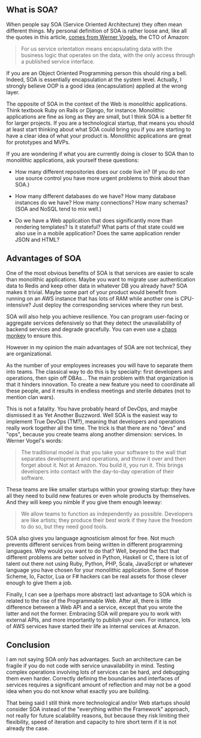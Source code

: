 <!--@
  title="Startups, think about SOA"
  published="2013-01-02 14:00:01"
  description = "Startups should consider SOA (Service Oriented Architecture) when their scale starts to increase."
-->

## What is SOA?

When people say SOA (Service Oriented Architecture) they often mean different things. My personal definition of SOA is rather loose and, like all the quotes in this article, [comes from Werner Vogels](http://queue.acm.org/detail.cfm?id=1142065), the CTO of Amazon:

> For us service orientation means encapsulating data with the business logic that operates on the data, with the only access through a published service interface.

If you are an Object Oriented Programming person this should ring a bell. Indeed, SOA is essentially encapsulation at the system level. Actually, I strongly believe OOP is a good idea (encapsulation) applied at the wrong layer.

The opposite of SOA in the context of the Web is monolithic applications. Think textbook Ruby on Rails or Django, for instance. Monolithic applications are fine as long as they are small, but I think SOA is a better fit for larger projects. If you are a technological startup, that means you should at least start thinking about what SOA could bring you if you are starting to have a clear idea of what your product is. Monolithic applications are great for prototypes and MVPs.

If you are wondering if what you are currently doing is closer to SOA than to monolithic applications, ask yourself these questions:

- How many different repositories does our code live in? (If you do *not* use source control you have more urgent problems to think about than SOA.)

- How many different databases do we have? How many database instances do we have? How many connections? How many schemas? (SOA and NoSQL tend to mix well.)

- Do we have a Web application that does significantly more than rendering templates? Is it stateful? What parts of that state could we also use in a mobile application? Does the same application render JSON and HTML?

## Advantages of SOA

One of the most obvious benefits of SOA is that services are easier to scale than monolithic applications. Maybe you want to migrate user authentication data to Redis and keep other data in whatever DB you already have? SOA makes it trivial. Maybe some part of your product would benefit from running on an AWS instance that has lots of RAM while another one is CPU-intensive? Just deploy the corresponding services where they run best.

SOA will also help you achieve resilience. You can program user-facing or aggregate services defensively so that they detect the unavailability of backend services and degrade gracefully. You can even use a [chaos monkey](https://blog.codinghorror.com/working-with-the-chaos-monkey/) to ensure this.

However in my opinion the main advantages of SOA are not technical, they are organizational.

As the number of your employees increases you will have to separate them into teams. The classical way to do this is by specialty: first developers and operations, then spin off DBAs... The main problem with that organization is that it hinders innovation. To create a new feature you need to coordinate all these people, and it results in endless meetings and sterile debates (not to mention clan wars).

This is not a fatality. You have probably heard of DevOps, and maybe dismissed it as Yet Another Buzzword. Well SOA is the easiest way to implement True DevOps (TM?), meaning that developers and operations really work together all the time. The trick is that there are no "devs" and "ops", because you create teams along another dimension: services. In Werner Vogel's words:

> The traditional model is that you take your software to the wall that separates development and operations, and throw it over and then forget about it. Not at Amazon. You build it, you run it. This brings developers into contact with the day-to-day operation of their software.

These teams are like smaller startups within your growing startup: they have all they need to build new features or even whole products by themselves. And they will keep you nimble if you give them enough leeway:

> We allow teams to function as independently as possible. Developers are like artists; they produce their best work if they have the freedom to do so, but they need good tools.

SOA also gives you language agnosticism almost for free. Not much prevents different services from being written in different programming languages. Why would you want to do that? Well, beyond the fact that different problems are better solved in Python, Haskell or C, there is lot of talent out there not using Ruby, Python, PHP, Scala, JavaScript or whatever language you have chosen for your monolithic application. Some of those Scheme, Io, Factor, Lua or F# hackers can be real assets for those clever enough to give them a job.

Finally, I can see a (perhaps more abstract) last advantage to SOA which is related to the rise of the Programmable Web. After all, there is little difference between a Web API and a service, except that you wrote the latter and not the former. Embracing SOA will prepare you to work with external APIs, and more importantly to publish your own. For instance, lots of AWS services have started their life as internal services at Amazon.

## Conclusion

I am not saying SOA *only* has advantages. Such an architecture can be fragile if you do not code with service unavailability in mind. Testing complex operations involving lots of services can be hard, and debugging them even harder. Correctly defining the boundaries and interfaces of services requires a significant amount of reflection and may not be a good idea when you do not know what exactly you are building.

That being said I still think more technological and/or Web startups should consider SOA instead of the "everything within the Framework" approach, not really for future scalability reasons, but because they risk limiting their flexibility, speed of iteration and capacity to hire short term if it is not already the case.
